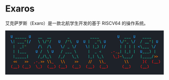 # Exaros

艾克萨罗斯（Exaro）是一款北航学生开发的基于 RISCV64 的操作系统。

![banner](https://github.com/Thysrael/Exaros/blob/main/doc/img/banner.png)


